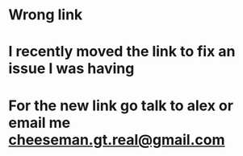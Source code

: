 # Wrong link
# I recently moved the link to fix an issue I was having
# For the new link go talk to alex or email me cheeseman.gt.real@gmail.com
